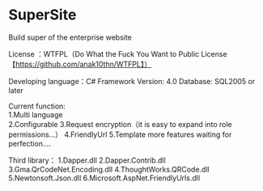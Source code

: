 # SuperSite
Build super of the enterprise website

License ：WTFPL（Do What the Fuck You Want to Public License 【https://github.com/anak10thn/WTFPL】）

Developing language：C#
Framework Version: 4.0
Database: SQL2005 or later

Current function:<br/>
  1.Multi language<br/>
  2.Configurable
  3.Request encryption（it is easy to expand into role permissions...）
  4.FriendlyUrl
  5.Template 
  more features waiting for perfection....
  
Third library：
  1.Dapper.dll
  2.Dapper.Contrib.dll
  3.Gma.QrCodeNet.Encoding.dll
  4.ThoughtWorks.QRCode.dll
  5.Newtonsoft.Json.dll
  6.Microsoft.AspNet.FriendlyUrls.dll
